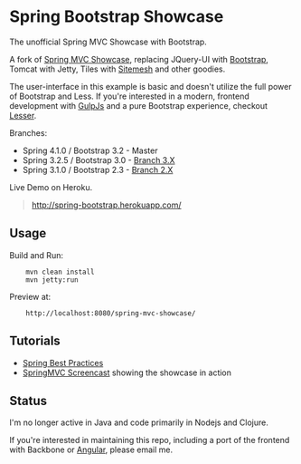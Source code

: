 # Spring Bootstrap Showcase

The unofficial Spring MVC Showcase with Bootstrap.

A fork of [Spring MVC Showcase](https://github.com/SpringSource/spring-mvc-showcase), replacing JQuery-UI with [Bootstrap](http://twitter.github.com/bootstrap/), Tomcat with Jetty, Tiles with [Sitemesh](http://www.sitemesh.org/) and other goodies.

The user-interface in this example is basic and doesn't utilize the full power of Bootstrap and Less. If you're interested in a modern, frontend development with [GulpJs](http://gulpjs.com) and a pure Bootstrap experience, checkout [Lesser](https://github.com/priyatam/lesser).

Branches:

- Spring 4.1.0 / Bootstrap 3.2 - Master
- Spring 3.2.5 / Bootstrap 3.0 - [Branch 3.X](https://github.com/priyatam/springmvc-bootstrap-showcase/tree/3.x)
- Spring 3.1.0 / Bootstrap 2.3 - [Branch 2.X](https://github.com/priyatam/springmvc-bootstrap-showcase/tree/2.x)

Live Demo on Heroku.

> http://spring-bootstrap.herokuapp.com/

## Usage

Build and Run:

		mvn clean install
		mvn jetty:run

Preview at:

		http://localhost:8080/spring-mvc-showcase/

## Tutorials

- [Spring Best Practices](https://github.com/priyatam/spring-best-practices)
- [SpringMVC Screencast](http://s3.springsource.org/MVC/mvc-showcase-screencast.mov) showing the showcase in action

## Status

I'm no longer active in Java and code primarily in Nodejs and Clojure.

If you're interested in maintaining this repo, including a port of the frontend with Backbone or [Angular](http://java.dzone.com/articles/angularjs-single-page-app), please email me.